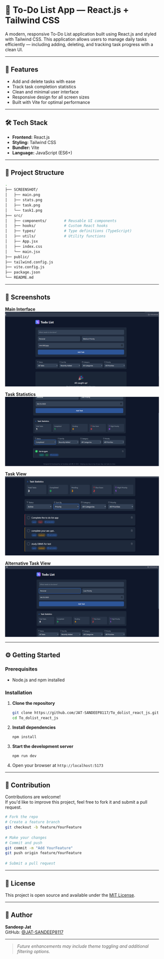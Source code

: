 # 📝 To-Do List App — React.js + Tailwind CSS

A modern, responsive To-Do List application built using React.js and styled with Tailwind CSS. This application allows users to manage daily tasks efficiently — including adding, deleting, and tracking task progress with a clean UI.

---

## 🚀 Features

- Add and delete tasks with ease
- Track task completion statistics
- Clean and minimal user interface
- Responsive design for all screen sizes
- Built with Vite for optimal performance

---

## 🛠️ Tech Stack

- **Frontend:** React.js
- **Styling:** Tailwind CSS
- **Bundler:** Vite
- **Language:** JavaScript (ES6+)

---

## 📁 Project Structure

```bash
.
├── SCREENSHOT/
│   ├── main.png
│   ├── stats.png
│   ├── task.png
│   └── task1.png
├── src/
│   ├── components/        # Reusable UI components
│   ├── hooks/             # Custom React hooks
│   ├── types/             # Type definitions (TypeScript)
│   ├── utils/             # Utility functions
│   ├── App.jsx
│   ├── index.css
│   └── main.jsx
├── public/
├── tailwind.config.js
├── vite.config.js
├── package.json
└── README.md
```

---

## 📸 Screenshots

**Main Interface**  
![Main](./SCREENSHOT/main.png)

**Task Statistics**  
![Stats](./SCREENSHOT/stats.png)

**Task View**  
![Task](./SCREENSHOT/task.png)

**Alternative Task View**  
![Task1](./SCREENSHOT/task1.png)

---

## ⚙️ Getting Started

### Prerequisites

- Node.js and npm installed

### Installation

1. **Clone the repository**

   ```bash
   git clone https://github.com/JAT-SANDEEP8117/To_dolist_react_js.git
   cd To_dolist_react_js
   ```

2. **Install dependencies**

   ```bash
   npm install
   ```

3. **Start the development server**

   ```bash
   npm run dev
   ```

4. Open your browser at `http://localhost:5173`

---

## 🤝 Contribution

Contributions are welcome!  
If you'd like to improve this project, feel free to fork it and submit a pull request.

```bash
# Fork the repo
# Create a feature branch
git checkout -b feature/YourFeature

# Make your changes
# Commit and push
git commit -m "Add YourFeature"
git push origin feature/YourFeature

# Submit a pull request
```

---

## 📄 License

This project is open source and available under the [MIT License](LICENSE).

---

## 👤 Author

**Sandeep Jat**  
GitHub: [@JAT-SANDEEP8117](https://github.com/JAT-SANDEEP8117)

---

> *Future enhancements may include theme toggling and additional filtering options.*
